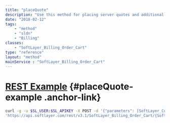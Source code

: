 ```yaml
---
title: "placeQuote"
description: "Use this method for placing server quotes and additional services quotes. The same applies for this as with verifyOrder. Send in the SoftLayer_Container_Product_Order_Hardware_Server for server quotes. In addition to verifying the quote, placeQuote() also makes an initial authorization on the SoftLayer_Account tied to this order, if a credit card is on file. If the account tied to this order is a paypal customer, an URL will also be returned to the customer. After placing the order, you must go to this URL to finish the authorization process. This tells paypal that you indeed want to place the order. After going to this URL, it will direct you back to a SoftLayer webpage that tells us you have finished the process. "
date: "2018-02-12"
tags:
    - "method"
    - "sldn"
    - "Billing"
classes:
    - "SoftLayer_Billing_Order_Cart"
type: "reference"
layout: "method"
mainService : "SoftLayer_Billing_Order_Cart"
---
```


# [REST Example](#placeQuote-example) <a href="/article/rest/"><i class="fas fa-question"></i></a> {#placeQuote-example .anchor-link} 
```bash
curl -g -u $SL_USER:$SL_APIKEY -X POST -d '{"parameters": [SoftLayer_Container_Product_Order]}' \
'https://api.softlayer.com/rest/v3.1/SoftLayer_Billing_Order_Cart/{SoftLayer_Billing_Order_CartID}/placeQuote'
```
